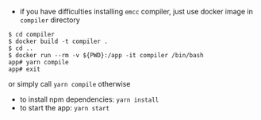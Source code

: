 - if you have difficulties installing `emcc` compiler, just use docker image in `compiler` directory
```
$ cd compiler
$ docker build -t compiler .
$ cd ..
$ docker run --rm -v ${PWD}:/app -it compiler /bin/bash
app# yarn compile
app# exit
```
or simply call `yarn compile` otherwise

- to install npm dependencies: `yarn install`
- to start the app: `yarn start`
